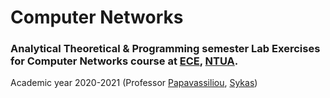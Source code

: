 # Computer Networks


### Analytical Theoretical & Programming semester Lab Exercises for Computer Networks course at [ECE](https://www.ece.ntua.gr/en), [NTUA](https://www.ntua.gr/en).
Academic year 2020-2021 (Professor [Papavassiliou](https://www.ece.ntua.gr/en/staff/76), [Sykas](https://www.ece.ntua.gr/en/staff/36))